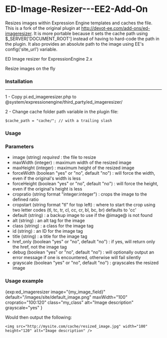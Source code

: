 ED-Image-Resizer---EE2-Add-On
=============================

Resizes images within Expression Engine templates and caches the file. This is a fork of the original plugin at http://devot-ee.com/add-ons/ed-imageresizer. It is more portable because it sets the cache path using $_SERVER['DOCUMENT_ROOT'] instead of having to hard-code the path in the plugin. It also provides an absolute path to the image using EE's config('site_url') variable. 

ED Image resizer for ExpressionEngine 2.x

Resize images on the fly

### Installation
------------
1 - Copy pi.ed_imageresizer.php to @system/expressionengine/third_party/ed_imageresizer/

2 - Change cache folder path variable in the plugin file:

`$cache_path = "cache/"; // with a trailing slash`

### Usage

### Parameters

* image (string) _required_ : the file to resize
* maxWidth (integer) : maximum width of the resized image
* maxHeight (integer) : maximum height of the resized image
* forceWidth (boolean "yes" or "no", default "no") : will force the width, even if the original's width is less
* forceHeight (boolean "yes" or "no", default "no") : will force the height, even if the original's height is less
* cropratio (string format "integer:integer") : crops the image to the defined ratio
* cropstart (string format "tl" for top left) : where to start the crop using two letter codes (tl, tc, tr, cl, cc, cr, bl, bc, br) defaults to 'cc'
* default (string) : a backup image to use if the @image@ is not found
* alt (string) : an alt tag for the image
* class (string) : a class for the image tag
* id (string) : an ID for the image tag
* title (string) : a title for the image tag
* href_only (boolean "yes" or "no", default "no") : if yes, will return only the href, not the image tag
* debug (boolean "yes" or "no", default "no") : will optionally output an error message if one is encountered, otherwise will fail silently
* grayscale (boolean "yes" or "no", default "no") : grayscales the resized image

### Usage example

{exp:ed_imageresizer
    image="{my_image_field}"
    default="/images/site/default_image.png"
    maxWidth="100"
    cropratio="100:120"
    class="my_class"
    alt="Image description"
    grayscale="yes"
    }

Would then output the following:

`<img src="http://mysite.com/cache/resized_image.jpg" width="100" height="120" alt="Image description" />`
